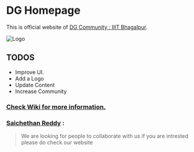 # DG Homepage

This is official website of [DG Community : IIIT Bhagalpur](https://dg-iiitbh.github.io).

![Logo](https://github.com/DG-IIITBH/DG-IIITBH.github.io/blob/master/img/logo.svg)

## TODOS

* Improve UI.
* Add a Logo
* Update Content
* Increase Community

### [Check Wiki for more information.](https://github.com/DG-IIITBH/DG-IIITBH.github.io/wiki)
























### [Saichethan Reddy](https://www.facebook.com/SaichethanReddy.Miriyal) :
> We are looking for people to collaborate with us if you are intrested please do check our website 
